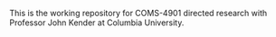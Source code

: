 This is the working repository for COMS-4901 directed research with Professor John Kender at Columbia University. 
